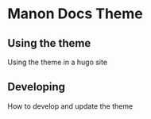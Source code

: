 # Manon Docs Theme

## Using the theme

Using the theme in a hugo site

## Developing

How to develop and update the theme
